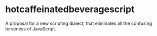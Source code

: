 hotcaffeinatedbeveragescript
============================

A proposal for a new scripting dialect, that eliminates all the confusing terseness of JavaScript.

